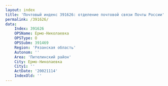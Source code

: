 ```yaml
---
layout: index
title: 'Почтовый индекс 391626: отделение почтовой связи Почты России'
permalink: /391626/
data:
    Index: 391626
    OPSName: Ермо-Николаевка
    OPSType: О
    OPSSubm: 391469
    Region: 'Рязанская область'
    Autonom: ''
    Area: 'Пителинский район'
    City: Ермо-Николаевка
    City1: ''
    ActDate: '20021114'
    IndexOld: ''
---
```

